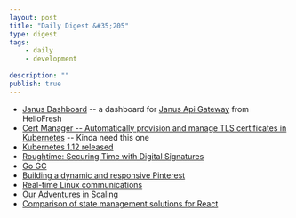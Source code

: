 ```yaml
---
layout: post
title: "Daily Digest &#35;205"
type: digest
tags: 
    - daily
    - development
    
description: ""
publish: true
---
```


- [Janus Dashboard](https://github.com/hellofresh/janus-dashboard) -- a dashboard for [Janus Api Gateway](https://github.com/hellofresh/janus) from HelloFresh
- [Cert Manager -- Automatically provision and manage TLS certificates in Kubernetes](https://github.com/jetstack/cert-manager) -- Kinda need this one 
- [Kubernetes 1.12 released](https://kubernetes.io/blog/2018/09/27/kubernetes-1.12-kubelet-tls-bootstrap-and-azure-virtual-machine-scale-sets-vmss-move-to-general-availability/)
- [Roughtime: Securing Time with Digital Signatures](https://blog.cloudflare.com/roughtime/)
- [Go GC](https://engineering.linecorp.com/en/blog/detail/342)
- [Building a dynamic and responsive Pinterest](https://medium.com/@Pinterest_Engineering/building-a-dynamic-and-responsive-pinterest-7d410e99f0a9)
- [Real-time Linux communications](https://hackernoon.com/real-time-linux-communications-2faabf31cf5e)
- [Our Adventures in Scaling](http://eng.wealthfront.com/2018/09/20/our-adventures-in-scaling/) 
- [Comparison of state management solutions for React](https://medium.com/dailyjs/comparison-of-state-management-solutions-for-react-2161a0b4af7b)